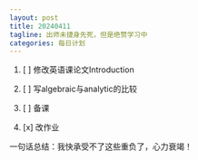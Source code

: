 ```yaml
---
layout: post
title: 20240411
tagline: 出师未捷身先死，但是绝赞学习中
categories: 每日计划
---
```




1. [ ] 修改英语课论文Introduction

2. [ ] 写algebraic与analytic的比较

3. [ ] 备课

4. [x] 改作业

一句话总结：我快承受不了这些重负了，心力衰竭！